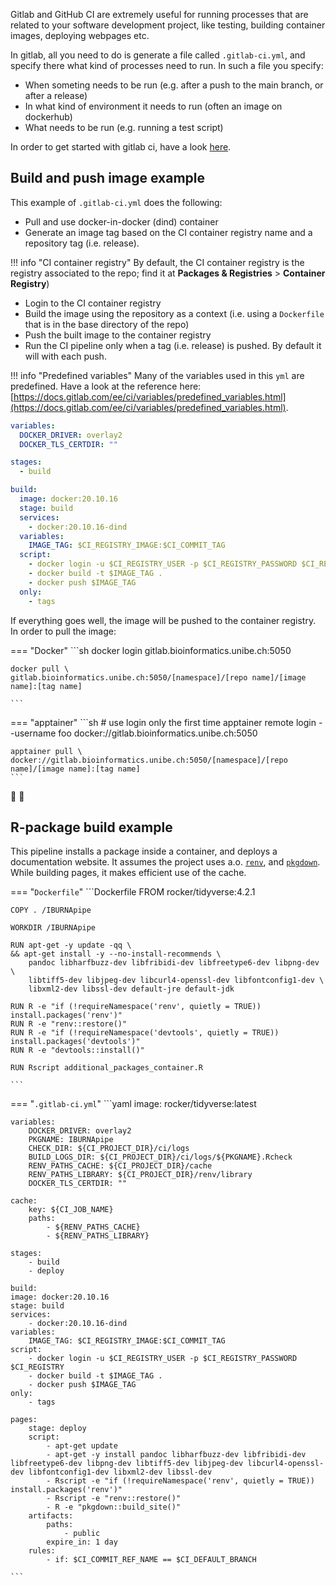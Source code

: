 Gitlab and GitHub CI are extremely useful for running processes that are related to your software development project, like testing, building container images, deploying webpages etc. 

In gitlab, all you need to do is generate a file called `.gitlab-ci.yml`, and specify there what kind of processes need to run. In such a file you specify:

- When someting needs to be run (e.g. after a push to the main branch, or after a release)
- In what kind of environment it needs to run (often an image on dockerhub)
- What needs to be run (e.g. running a test script)

In order to get started with gitlab ci, have a look [here](https://docs.gitlab.com/ee/ci/quick_start/).

## Build and push image example

This example of `.gitlab-ci.yml` does the following:

- Pull and use docker-in-docker (dind) container
- Generate an image tag based on the CI container registry name and a repository tag (i.e. release). 

!!! info "CI container registry"
    By default, the CI container registry is the registry associated to the repo; find it at **Packages & Registries** > **Container Registry**) 

- Login to the CI container registry 
- Build the image using the repository as a context (i.e. using a `Dockerfile` that is in the base directory of the repo)
- Push the built image to the container registry
- Run the CI pipeline only when a tag (i.e. release) is pushed. By default it will with each push. 

!!! info "Predefined variables"
    Many of the variables used in this `yml` are predefined. Have a look at the reference here: [https://docs.gitlab.com/ee/ci/variables/predefined_variables.html](https://docs.gitlab.com/ee/ci/variables/predefined_variables.html). 

```yaml
variables:
  DOCKER_DRIVER: overlay2
  DOCKER_TLS_CERTDIR: ""

stages:
  - build

build:
  image: docker:20.10.16
  stage: build
  services:
    - docker:20.10.16-dind
  variables:
    IMAGE_TAG: $CI_REGISTRY_IMAGE:$CI_COMMIT_TAG
  script:
    - docker login -u $CI_REGISTRY_USER -p $CI_REGISTRY_PASSWORD $CI_REGISTRY
    - docker build -t $IMAGE_TAG .
    - docker push $IMAGE_TAG
  only:
    - tags

```

If everything goes well, the image will be pushed to the container registry. In order to pull the image:

=== "Docker"
    ```sh
    docker login gitlab.bioinformatics.unibe.ch:5050

    docker pull \
    gitlab.bioinformatics.unibe.ch:5050/[namespace]/[repo name]/[image name]:[tag name]

    ```

=== "apptainer"
    ```sh
    # use login only the first time
    apptainer remote login --username foo docker://gitlab.bioinformatics.unibe.ch:5050

    apptainer pull \
    docker://gitlab.bioinformatics.unibe.ch:5050/[namespace]/[repo name]/[image name]:[tag name]
    ```

🥳 :tada:


## R-package build example

This pipeline installs a package inside a container, and deploys a documentation website. It assumes the project uses a.o. [`renv`](https://rstudio.github.io/renv/articles/renv.html), and [`pkgdown`](https://pkgdown.r-lib.org/). While building pages, it makes efficient use of the cache. 

=== "`Dockerfile`"
    ```Dockerfile
    FROM rocker/tidyverse:4.2.1

    COPY . /IBURNApipe

    WORKDIR /IBURNApipe

    RUN apt-get -y update -qq \
    && apt-get install -y --no-install-recommends \
        pandoc libharfbuzz-dev libfribidi-dev libfreetype6-dev libpng-dev \
        libtiff5-dev libjpeg-dev libcurl4-openssl-dev libfontconfig1-dev \
        libxml2-dev libssl-dev default-jre default-jdk

    RUN R -e "if (!requireNamespace('renv', quietly = TRUE)) install.packages('renv')"
    RUN R -e "renv::restore()"
    RUN R -e "if (!requireNamespace('devtools', quietly = TRUE)) install.packages('devtools')"
    RUN R -e "devtools::install()"

    RUN Rscript additional_packages_container.R

    ```

=== "`.gitlab-ci.yml`"
    ```yaml
    image: rocker/tidyverse:latest

    variables:
        DOCKER_DRIVER: overlay2
        PKGNAME: IBURNApipe
        CHECK_DIR: ${CI_PROJECT_DIR}/ci/logs
        BUILD_LOGS_DIR: ${CI_PROJECT_DIR}/ci/logs/${PKGNAME}.Rcheck
        RENV_PATHS_CACHE: ${CI_PROJECT_DIR}/cache
        RENV_PATHS_LIBRARY: ${CI_PROJECT_DIR}/renv/library
        DOCKER_TLS_CERTDIR: ""

    cache:
        key: ${CI_JOB_NAME}
        paths:
            - ${RENV_PATHS_CACHE}
            - ${RENV_PATHS_LIBRARY}

    stages:
        - build
        - deploy

    build:
    image: docker:20.10.16
    stage: build
    services:
        - docker:20.10.16-dind
    variables:
        IMAGE_TAG: $CI_REGISTRY_IMAGE:$CI_COMMIT_TAG
    script:
        - docker login -u $CI_REGISTRY_USER -p $CI_REGISTRY_PASSWORD $CI_REGISTRY
        - docker build -t $IMAGE_TAG .
        - docker push $IMAGE_TAG
    only:
        - tags

    pages:
        stage: deploy
        script:
            - apt-get update
            - apt-get -y install pandoc libharfbuzz-dev libfribidi-dev libfreetype6-dev libpng-dev libtiff5-dev libjpeg-dev libcurl4-openssl-dev libfontconfig1-dev libxml2-dev libssl-dev
            - Rscript -e "if (!requireNamespace('renv', quietly = TRUE)) install.packages('renv')"
            - Rscript -e "renv::restore()"
            - R -e "pkgdown::build_site()"
        artifacts:
            paths:
                - public
            expire_in: 1 day
        rules:
            - if: $CI_COMMIT_REF_NAME == $CI_DEFAULT_BRANCH

    ```
